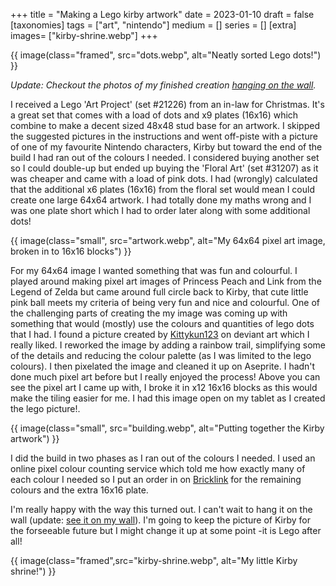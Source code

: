 +++
title = "Making a Lego kirby artwork"
date = 2023-01-10
draft =  false
[taxonomies]
tags = ["art", "nintendo"]
medium = []
series = []
[extra]
images= ["kirby-shrine.webp"]
+++


{{ image(class="framed", src="dots.webp", alt="Neatly sorted Lego dots!") }}

_Update: Checkout the photos of my finished creation [hanging on the wall](/gallery/lego-kirby)._

I received a Lego 'Art Project' (set #21226) from an in-law for Christmas. It's a great set that comes with a load of dots and x9 plates (16x16) which combine to make a decent sized 48x48 stud base for an artwork. I skipped the suggested pictures in the instructions and went off-piste with a picture of one of my favourite Nintendo characters, Kirby but toward the end of the build I had ran out of the colours I needed. I considered buying another set so I could double-up but ended up buying the 'Floral Art' (set #31207) as it was cheaper and came with a load of pink dots. I had (wrongly) calculated that the additional x6 plates (16x16) from the floral set would mean I could create one large 64x64 artwork. I had totally done my maths wrong and I was one plate short which I had to order later along with some additional dots!

{{ image(class="small", src="artwork.webp", alt="My 64x64 pixel art image, broken in to 16x16 blocks") }}

For my 64x64 image I wanted something that was fun and colourful. I played around making pixel art images of Princess Peach and Link from the Legend of Zelda but came around full circle back to Kirby, that cute little pink ball meets my criteria of being very fun and nice and colourful. One of the challenging parts of creating the my image was coming up with something that would (mostly) use the colours and quantities of lego dots that I had. I found a picture created by [Kittykun123](https://www.deviantart.com/kittykun123/art/Kirby-Warp-Stars-655023407) on deviant art which I really liked. I reworked the image by adding a rainbow trail, simplifying some of the details and reducing the colour palette (as I was limited to the lego colours). I then pixelated the image and cleaned it up on Aseprite. I hadn't done much pixel art before but I really enjoyed the process! Above you can see the pixel art I came up with, I broke it in x12 16x16 blocks as this would make the tiling easier for me. I had this image open on my tablet as I created the lego picture!.

{{ image(class="small", src="building.webp", alt="Putting together the Kirby artwork") }}

I did the build in two phases as I ran out of the colours I needed. I used an online pixel colour counting service which told me how exactly many of each colour I needed so I put an order in on [Bricklink](https://www.bricklink.com/) for the remaining colours and the extra 16x16 plate.

I'm really happy with the way this turned out. I can't wait to hang it on the wall (update: [see it on my wall](/gallery/lego-kirby)). I'm going to keep the picture of Kirby for the forseeable future but I might change it up at some point -it is Lego after all!

{{ image(class="framed",src="kirby-shrine.webp", alt="My little Kirby shrine!") }}

